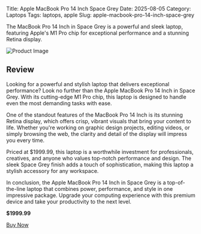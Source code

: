 Title: Apple MacBook Pro 14 Inch Space Grey
Date: 2025-08-05
Category: Laptops
Tags: laptops, apple
Slug: apple-macbook-pro-14-inch-space-grey


The MacBook Pro 14 Inch in Space Grey is a powerful and sleek laptop, featuring Apple's M1 Pro chip for exceptional performance and a stunning Retina display.

![Product Image](https://cdn.dummyjson.com/product-images/laptops/apple-macbook-pro-14-inch-space-grey/1.webp)

## Review

Looking for a powerful and stylish laptop that delivers exceptional performance? Look no further than the Apple MacBook Pro 14 Inch in Space Grey. With its cutting-edge M1 Pro chip, this laptop is designed to handle even the most demanding tasks with ease.

One of the standout features of the MacBook Pro 14 Inch is its stunning Retina display, which offers crisp, vibrant visuals that bring your content to life. Whether you're working on graphic design projects, editing videos, or simply browsing the web, the clarity and detail of the display will impress you every time.

Priced at $1999.99, this laptop is a worthwhile investment for professionals, creatives, and anyone who values top-notch performance and design. The sleek Space Grey finish adds a touch of sophistication, making this laptop a stylish accessory for any workspace.

In conclusion, the Apple MacBook Pro 14 Inch in Space Grey is a top-of-the-line laptop that combines power, performance, and style in one impressive package. Upgrade your computing experience with this premium device and take your productivity to the next level.





**$1999.99**

[Buy Now](https://www.amazon.com/s?k=Apple+MacBook+Pro+14+Inch+Space+Grey&tag=kenenitech-20)